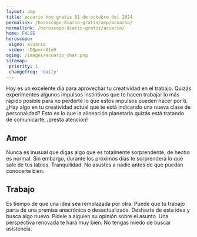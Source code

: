 ```yaml
---
layout: amp
title: acuario hoy gratis 01 de octubre del 2024 
permalink: /horoscopo-diario-gratis/amp/acuario/
normallink: /horoscopo-diario-gratis/acuario/
home: FALSE
horoscopo:
 signo: acuario
 video: -DQpmrrAIeU
ogimg: /images/acuario_char.png
sitemap:
 priority: 1
 changefreq: 'daily'
---
```



Hoy es un excelente día para aprovechar tu creatividad en el trabajo. Quizás experimentes algunos impulsos instintivos que te hacen trabajar lo más rápido posible para no perderte lo que estos impulsos pueden hacer por ti. ¿Hay algo en tu creatividad actual que te está indicando una nueva clase de personalidad? Esto es lo que la alineación planetaria quizás está tratando de comunicarte, ¡presta atención!

## Amor

Nunca es inusual que digas algo que es totalmente sorprendente, de hecho es normal. Sin embargo, durante los próximos días te sorprenderá lo que sale de tus labios. Tranquilidad. No asustes a nadie antes de que puedan conocerte bien.

## Trabajo

Es tiempo de que una idea sea remplazada por otra. Puede que tu trabajo parta de una premisa anacrónica o desactualizada. Deshazte de esta idea y busca algo nuevo. Pídele a alguien su opinión sobre el asunto. Una perspectiva renovada te hará muy bien. No tengas miedo de buscar asistencia.